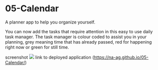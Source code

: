 # 05-Calendar
A planner app to help you organize yourself.

You can now add the tasks that require attention in this easy to use daily task manager. 
The task manager is colour coded to assist you in your planning, grey meaning time that has already passed, 
red for happening right now or green for still time. 

screenshot  ![](./05-daily-task-calendar.PNG)
link to deployed application (https://na-ag.github.io/05-Calendar/)

